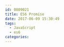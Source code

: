 ```yaml
---
id: 0809021
title: ES6 Promise
date: 2017-06-09 15:30:49
tags:
  - JavaScript
  - es6
categories:
---
```


